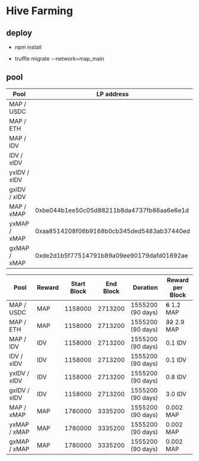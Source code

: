 # Hive Farming 

## deploy
* npm install 

* truffle migrate --network=map_main

## pool

| Pool | LP address | Pool address |
| ------ | ------ | ------ |
| MAP / USDC | | 0x39985A5ba47C5e89F4f6220a00e3b11B7Ba5AAf8 |
| MAP / ETH  | | 0xA618A3fE7171e36F899D799A50b3556dc231552E |
| MAP / IDV | | 0x91207D15F83d9CCa73246508c13b56E542cE9331 |
| IDV / xIDV | | 0xFF5c9DAE24604C2B11DC819ea7a9411bcAe28Db1 |
| yxIDV / xIDV | | 0xCB0428dfB780d0f89D33C385Fd60aC78752Ebd8c |
| gxIDV / xIDV | | 0xcbeC75263A3a20E7DCc92596D148434DfEBCe0A9 | 
| MAP / xMAP | 0xbe044b1ee50c05d88211b8da4737fb86aa6e6e1d | 0x1e2aa124385016f9bd3ed87d21d907fac21fe707 |
| yxMAP / xMAP | 0xaa8514208f06b9168b0cb345ded5483ab37440ed | 0x4a27973cdbaf56a7838865d3970a9f8d3086323e |
| gxMAP / xMAP | 0xde2d1b5f77514791b89a09ee90179dafd01692ae | 0xe63af737369ed178857e9699eba99047978394fb |


| Pool | Reward | Start Block | End Block | Doration | Reward per Block |
| ------ | ------ | ------ | ------ | ------ | ------ |
| MAP / USDC | MAP | 1158000 | 2713200 | 1555200 (90 days) | ~~6~~ 1.2 MAP |
| MAP / ETH  | MAP | 1158000 | 2713200 | 1555200 (90 days) | ~~32~~ 2.9 MAP |
| MAP / IDV | IDV | 1158000 | 2713200 | 1555200 (90 days) | 0.1 IDV |
| IDV / xIDV | IDV | 1158000 | 2713200 | 1555200 (90 days) | 0.1 IDV |
| yxIDV / xIDV | IDV | 1158000 | 2713200 | 1555200 (90 days) | 0.8 IDV |
| gxIDV / xIDV | IDV | 1158000 | 2713200 | 1555200 (90 days) | 3.0 IDV |
| MAP / xMAP | MAP | 1780000 | 3335200 | 1555200 (90 days) | 0.002 MAP |
| yxMAP / xMAP | MAP | 1780000 | 3335200 | 1555200 (90 days) | 0.002 MAP |
| gxMAP / xMAP | MAP | 1780000 | 3335200 | 1555200 (90 days) | 0.002 MAP |

